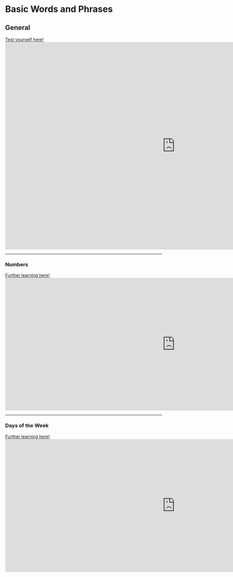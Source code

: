 
<h1>Basic Words and Phrases</h1>

<h2>General</h2>
<a href="phrasetest.html">Test yourself here!</a>
<iframe src="https://h5p.org/h5p/embed/683860" width="1090" height="666" frameborder="0" allowfullscreen="allowfullscreen"></iframe><script src="https://h5p.org/sites/all/modules/h5p/library/js/h5p-resizer.js" charset="UTF-8"></script>

<hr>
<h3>Numbers</h3>
<a href="numbers.html">Further learning here!</a>
<iframe src="https://h5p.org/h5p/embed/683863" width="1090" height="426" frameborder="0" allowfullscreen="allowfullscreen"></iframe><script src="https://h5p.org/sites/all/modules/h5p/library/js/h5p-resizer.js" charset="UTF-8"></script>

<hr>
<h3>Days of the Week</h3>
<a href="days.html">Further learning here!</a>
<iframe src="https://h5p.org/h5p/embed/683865" width="1090" height="426" frameborder="0" allowfullscreen="allowfullscreen"></iframe><script src="https://h5p.org/sites/all/modules/h5p/library/js/h5p-resizer.js" charset="UTF-8"></script>
